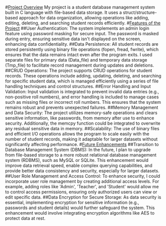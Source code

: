 #<ins>Project Overview</ins>
My project is a student database management system built in C language with file-based data storage. It uses a struct/structure-based approach for data organization, allowing operations like adding, editing, deleting, and searching student records efficiently.
#<ins>Features of the Project</ins>
##User Authentication:
The system implements an admin login feature using password masking for secure input. The password is masked during entry, ensuring sensitive data isn't displayed on the screen, enhancing data confidentiality.
##Data Persistence:
All student records are stored persistently using binary file operations (fopen, fread, fwrite), which ensures that the data remains intact even after the program exits. I used separate files for primary data (Data_file) and temporary data storage (Tmp_file) to facilitate record management during updates and deletions.
##CRUD Operations:
The project supports CRUD operations for student records. These operations include adding, updating, deleting, and searching for specific student data, which is managed efficiently using a series of file handling techniques and control structures.
##Error Handling and Input Validation:
Input validation is integrated to prevent invalid data entries (e.g., non-positive roll numbers), and error handling is included to manage cases such as missing files or incorrect roll numbers. This ensures that the system remains robust and prevents unexpected failures.
##Memory Management and Data Security:
The project utilizes memory-safe operations and clears sensitive information, like passwords, from memory after use to enhance security. Additionally, the memcpy function could be integrated to overwrite any residual sensitive data in memory.
##Scalability:
The use of binary files and efficient I/O operations allows the program to scale easily with the number of student records, making it adaptable for larger datasets without significantly affecting performance.
#<ins>Future Enhancements</ins>
##Transition to Database Management System (DBMS):
In the future, I plan to upgrade from file-based storage to a more robust relational database management system (RDBMS), such as MySQL or SQLite. This enhancement would improve data retrieval speed, enable complex querying capabilities, and provide better data consistency and security, especially for larger datasets.
##User Role Management and Access Control:
To enhance security, I could incorporate user role management by creating additional access levels. For example, adding roles like 'Admin', 'Teacher', and 'Student' would allow me to control access permissions, ensuring only authorized users can view or edit specific data.
##Data Encryption for Secure Storage:
As data security is essential, implementing encryption for sensitive information (e.g., passwords and student details) would further safeguard the system. This enhancement would involve integrating encryption algorithms like AES to protect data at rest.
